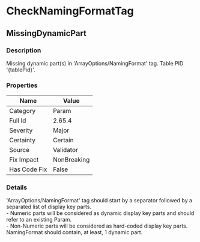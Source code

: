 ﻿---  
uid: Validator_2_65_4  
---

# CheckNamingFormatTag

## MissingDynamicPart

### Description

Missing dynamic part(s) in 'ArrayOptions\/NamingFormat' tag. Table PID '{tablePid}'.

### Properties

| Name         | Value       |
| ------------ | ----------- |
| Category     | Param       |
| Full Id      | 2.65.4      |
| Severity     | Major       |
| Certainty    | Certain     |
| Source       | Validator   |
| Fix Impact   | NonBreaking |
| Has Code Fix | False       |

### Details

'ArrayOptions\/NamingFormat' tag should start by a separator followed by a separated list of display key parts.  
\- Numeric parts will be considered as dynamic display key parts and should refer to an existing Param.  
\- Non\-Numeric parts will be considered as hard\-coded display key parts.  
NamingFormat should contain, at least, 1 dynamic part.
